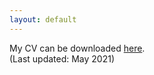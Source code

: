 ```yaml
---
layout: default
---
```


My CV can be downloaded [here](/files/cv_may_21.pdf).  
(Last updated: May 2021)
